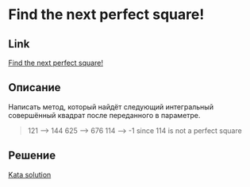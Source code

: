 # Find the next perfect square!

## Link

[Find the next perfect square!](https://www.codewars.com/kata/56269eb78ad2e4ced1000013/java)

## Описание

Написать метод, который найдёт следующий интегральный совершённый квадрат после переданного в параметре.

> 121 --> 144
> 625 --> 676
> 114 --> -1 since 114 is not a perfect square


## Решение

[Kata solution](https://github.com/yarlsv/codewars/blob/main/solutions/7kyu/Find_the_next_perfect_square/NumberFun.java)
